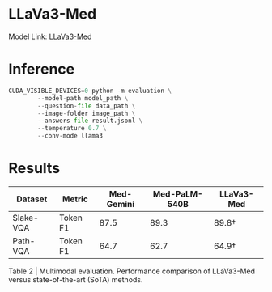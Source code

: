 # LLaVa3-Med

Model Link: [LLaVa3-Med](https://huggingface.co/akemiH/LLaVa3-Med)



# Inference

```python
CUDA_VISIBLE_DEVICES=0 python -m evaluation \
        --model-path model_path \
        --question-file data_path \
        --image-folder image_path \
        --answers-file result.jsonl \
        --temperature 0.7 \
        --conv-mode llama3
```

# Results

| Dataset               | Metric   | Med-Gemini | Med-PaLM-540B | LLaVa3-Med         |
|-----------------------|----------|------------|------|----------------------|
| Slake-VQA             | Token F1 | 87.5      | 89.3 |   89.8†         |
| Path-VQA              | Token F1 | 64.7      | 62.7 |  64.9†          |


Table 2 | Multimodal evaluation. Performance comparison of LLaVa3-Med versus state-of-the-art (SoTA) methods.
